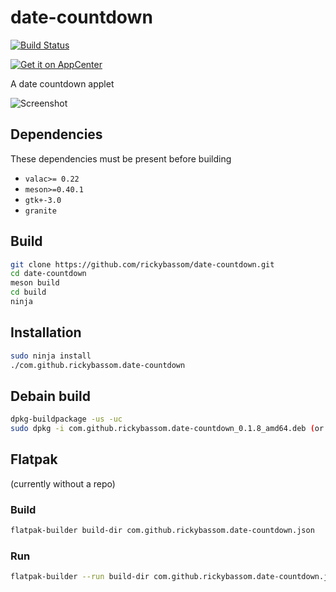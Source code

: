 # date-countdown
[![Build Status](https://travis-ci.org/rickybassom/date-countdown.svg?branch=master)](https://travis-ci.org/rickybassom/date-countdown)

[![Get it on AppCenter](https://appcenter.elementary.io/badge.svg)](https://appcenter.elementary.io/com.github.rickybassom.date-countdown)

A date countdown applet

![Screenshot](data/screenshot.png)

## Dependencies
These dependencies must be present before building

- `valac>= 0.22`
- `meson>=0.40.1`
- `gtk+-3.0`
- `granite`

## Build

```sh
git clone https://github.com/rickybassom/date-countdown.git
cd date-countdown
meson build
cd build
ninja
```

## Installation

```sh
sudo ninja install
./com.github.rickybassom.date-countdown
```

## Debain build

```sh
dpkg-buildpackage -us -uc
sudo dpkg -i com.github.rickybassom.date-countdown_0.1.8_amd64.deb (or the equivalent)
```

## Flatpak
(currently without a repo)

### Build

```sh
flatpak-builder build-dir com.github.rickybassom.date-countdown.json
```

### Run

```sh
flatpak-builder --run build-dir com.github.rickybassom.date-countdown.json com.github.rickybassom.date-countdown
```
